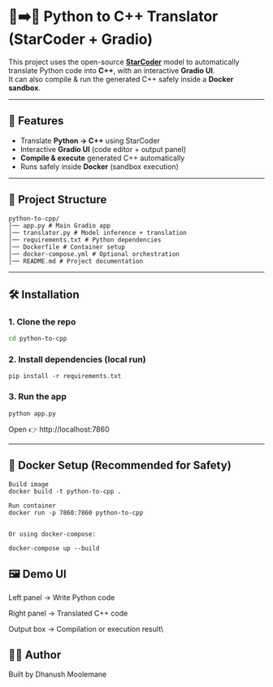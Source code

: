 # 🐍➡️💨 Python to C++ Translator (StarCoder + Gradio)

This project uses the open-source **[StarCoder](https://huggingface.co/bigcode/starcoder)** model to automatically translate Python code into **C++**, with an interactive **Gradio UI**.  
It can also compile & run the generated C++ safely inside a **Docker sandbox**.  

---

## 🚀 Features
- Translate **Python → C++** using StarCoder
- Interactive **Gradio UI** (code editor + output panel)
- **Compile & execute** generated C++ automatically
- Runs safely inside **Docker** (sandbox execution)

---

## 📂 Project Structure
```
python-to-cpp/
│── app.py # Main Gradio app
│── translator.py # Model inference + translation
│── requirements.txt # Python dependencies
│── Dockerfile # Container setup
│── docker-compose.yml # Optional orchestration
│── README.md # Project documentation

```


---

## 🛠️ Installation

### 1. Clone the repo
```bash
cd python-to-cpp
```

### 2. Install dependencies (local run)
```
pip install -r requirements.txt
```

### 3. Run the app
```
python app.py
```

Open 👉 http://localhost:7860

---

## 🐳 Docker Setup (Recommended for Safety)
```
Build image
docker build -t python-to-cpp .

Run container
docker run -p 7860:7860 python-to-cpp


Or using docker-compose:

docker-compose up --build
```

## 🖼️ Demo UI

Left panel → Write Python code

Right panel → Translated C++ code

Output box → Compilation or execution result\

## 👨‍💻 Author

Built by Dhanush Moolemane